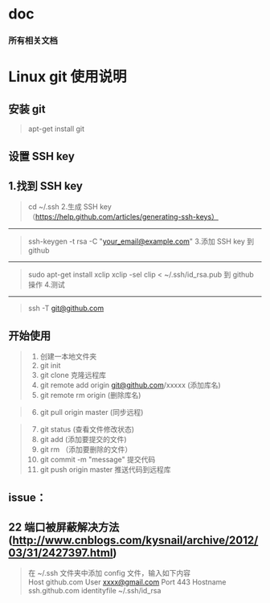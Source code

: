 doc
============

### 所有相关文档

Linux git 使用说明
====================

安装 git
----------
> apt-get install git

设置 SSH key
-------------
1.找到 SSH key
---------------
> cd ~/.ssh
2.生成 SSH key （https://help.github.com/articles/generating-ssh-keys）
------------------------------------------------------------------------
> ssh-keygen -t rsa -C "your_email@example.com"
3.添加 SSH key 到 github
-------------------------
> sudo apt-get install xclip
> xclip -sel clip < ~/.ssh/id_rsa.pub
> 到 github 操作
4.测试
-------
> ssh -T git@github.com

开始使用
----------
> 1. 创建一本地文件夹
> 2. git init
> 3. git clone 克隆远程库
> 4. git remote add origin git@github.com/xxxxx (添加库名)
> 5. git remote rm origin (删除库名)

> 6. git pull origin master (同步远程)
    
> 7. git status (查看文件修改状态)
> 8. git add <filename> (添加要提交的文件)
> 9. git rm <filename> （添加要删除的文件）
> 10. git commit -m "message" 提交代码
> 11. git push origin master 推送代码到远程库

issue：
------
22 端口被屏蔽解决方法 (http://www.cnblogs.com/kysnail/archive/2012/03/31/2427397.html)
---------------------------------------------------------------------------------------
> 在 ~/.ssh 文件夹中添加 config 文件，输入如下内容    
> Host github.com
> User xxxx@gmail.com
> Port 443
> Hostname ssh.github.com
> identityfile ~/.ssh/id_rsa




